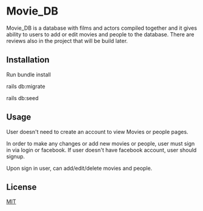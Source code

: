 # Movie_DB

Movie_DB is a database with films and actors compiled together and it gives ability to users to add or edit movies and people to the database.
There are reviews also in the project that will be build later.

## Installation

Run bundle install

rails db:migrate

rails db:seed


## Usage

User doesn't need to create an account to view Movies or people pages.

In order to make any changes or add new movies or people, user must sign in via login or facebook. If user doesn't have facebook account, user should signup.

Upon sign in user, can add/edit/delete movies and people.

## License
[MIT](https://choosealicense.com/licenses/mit/)
